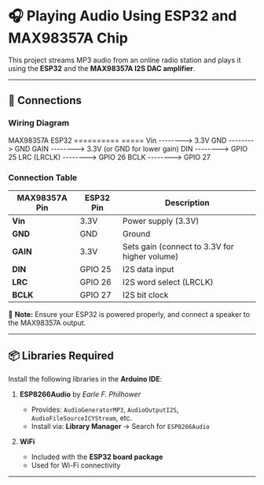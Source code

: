 # 🎧 Playing Audio Using ESP32 and MAX98357A Chip

This project streams MP3 audio from an online radio station and plays it using the **ESP32** and the **MAX98357A I2S DAC amplifier**.

---

## 🔌 Connections

### Wiring Diagram

MAX98357A ESP32
========== =====
Vin --------> 3.3V
GND --------> GND
GAIN --------> 3.3V (or GND for lower gain)
DIN --------> GPIO 25
LRC (LRCLK) --------> GPIO 26
BCLK --------> GPIO 27



### Connection Table

| MAX98357A Pin | ESP32 Pin | Description                                   |
|---------------|-----------|-----------------------------------------------|
| **Vin**       | 3.3V      | Power supply (3.3V)                           |
| **GND**       | GND       | Ground                                        |
| **GAIN**      | 3.3V      | Sets gain (connect to 3.3V for higher volume) |
| **DIN**       | GPIO 25   | I2S data input                                |
| **LRC**       | GPIO 26   | I2S word select (LRCLK)                       |
| **BCLK**      | GPIO 27   | I2S bit clock                                 |

📌 **Note:** Ensure your ESP32 is powered properly, and connect a speaker to the MAX98357A output.

---

## 📦 Libraries Required

Install the following libraries in the **Arduino IDE**:

1. **ESP8266Audio** by *Earle F. Philhower*
   - Provides: `AudioGeneratorMP3`, `AudioOutputI2S`, `AudioFileSourceICYStream`, etc.
   - Install via: **Library Manager** → Search for `ESP8266Audio`

2. **WiFi**
   - Included with the **ESP32 board package**
   - Used for Wi-Fi connectivity

---

